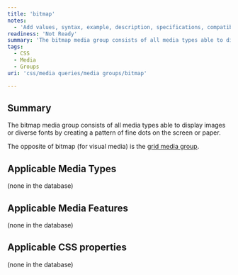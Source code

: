 ```yaml
---
title: 'bitmap'
notes:
  - 'Add values, syntax, example, description, specifications, compatibility.'
readiness: 'Not Ready'
summary: 'The bitmap media group consists of all media types able to display images or diverse fonts by creating a pattern of fine dots on the screen or paper.'
tags:
  - CSS
  - Media
  - Groups
uri: 'css/media queries/media groups/bitmap'

---
```

## Summary

The bitmap media group consists of all media types able to display images or diverse fonts by creating a pattern of fine dots on the screen or paper.

The opposite of bitmap (for visual media) is the [grid media group](/css/media_queries/media_groups/grid).

## Applicable Media Types

(none in the database)

## Applicable Media Features

(none in the database)

## Applicable CSS properties

(none in the database)
